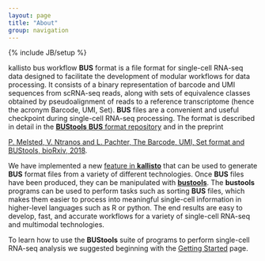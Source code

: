 ```yaml
---
layout: page
title: "About"
group: navigation
---
```


{% include JB/setup %}


kallisto bus workflow 
__BUS__ format is a file format for single-cell RNA-seq data designed to facilitate the development of modular workflows for data processing. It consists of a binary representation of barcode and UMI sequences from scRNA-seq reads, along with sets of equivalence classes obtained by pseudoalignment of reads to a reference transcriptome (hence the acronym Barcode, UMI, Set). __BUS__ files are a convenient and useful checkpoint during single-cell RNA-seq processing. The format is described in detail in the [__BUStools__ __BUS__ format repository](https://github.com/BUStools/BUS-format) and in the preprint

[P. Melsted, V. Ntranos and L. Pachter, The Barcode, UMI, Set format and BUStools, bioRxiv, 2018](https://www.biorxiv.org/content/10.1101/472571v2).

We have implemented a new [feature in __kallisto__](https://pachterlab.github.io/kallisto/singlecell.html) that can be used to generate __BUS__ format files from a variety of different technologies. Once __BUS__ files have been produced, they can be manipulated with [__bustools__](https://github.com/BUStools/bustools). The __bustools__ programs can be used to perform tasks such as sorting __BUS__ files, which makes them easier to process into meaningful single-cell information in higher-level languages such as R or python. The end results are easy to develop, fast, and accurate workflows for a variety of single-cell RNA-seq and multimodal technologies.

To learn how to use the __BUStools__ suite of programs to perform single-cell RNA-seq analysis we suggested beginning with the [Getting Started](getting_started.html) page.
